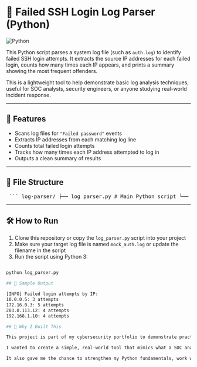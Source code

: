 # 🔐 Failed SSH Login Log Parser (Python)

![Python](https://img.shields.io/badge/Python-3.9+-blue?logo=python&logoColor=white)

This Python script parses a system log file (such as `auth.log`) to identify failed SSH login attempts. It extracts the source IP addresses for each failed login, counts how many times each IP appears, and prints a summary showing the most frequent offenders.

This is a lightweight tool to help demonstrate basic log analysis techniques, useful for SOC analysts, security engineers, or anyone studying real-world incident response.

---

## 🚀 Features

- Scans log files for `"Failed password"` events
- Extracts IP addresses from each matching log line
- Counts total failed login attempts
- Tracks how many times each IP address attempted to log in
- Outputs a clean summary of results

---

## 📂 File Structure

<pre> ``` log-parser/ ├── log_parser.py # Main Python script └── mock_auth.log # Sample log file (optional) ``` </pre>

---

## 🛠 How to Run

1. Clone this repository or copy the `log_parser.py` script into your project
2. Make sure your target log file is named `mock_auth.log` or update the filename in the script
3. Run the script using Python 3:

```bash

python log_parser.py

## 🧪 Sample Output

[INFO] Failed login attempts by IP:
10.0.0.5: 3 attempts
172.16.0.3: 5 attempts
203.0.113.12: 4 attempts
192.168.1.10: 4 attempts

## 🧠 Why I Built This

This project is part of my cybersecurity portfolio to demonstrate practical scripting and log analysis skills.

I wanted to create a simple, real-world tool that mimics what a SOC analyst might do during an investigation — parse through log files, identify failed login patterns, and track attacker behavior by IP address. It’s one of those tasks that sounds simple but is incredibly valuable in real-world detection and response workflows.

It also gave me the chance to strengthen my Python fundamentals, work with dictionaries, string parsing, and build something that has real use in a security environment.
